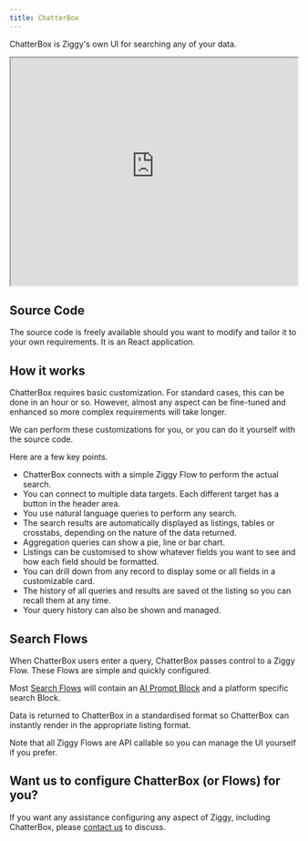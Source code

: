 ```yaml
---
title: ChatterBox
---
```


ChatterBox is Ziggy's own UI for searching any of your data. 

<iframe 
  src="https://nxucrsk2vrk61vtm.public.blob.vercel-storage.com/website-videos/chatterbox-overview-bL8l1IooBSo2zJYEgOD6hC7zSYUnpJ.mp4" 
  width="100%" 
  height="400" 
  allow="autoplay; fullscreen; picture-in-picture" 
  allowfullscreen>
</iframe>

## Source Code
The source code is freely available should you want to modify and tailor it to your own requirements. It is an React application.

## How it works
ChatterBox requires basic customization. For standard cases, this can be done in an hour or so. However, almost any aspect can be fine-tuned and enhanced so more complex requirements will take longer.

We can perform these customizations for you, or you can do it yourself with the source code.

Here are a few key points.

- ChatterBox connects with a simple Ziggy Flow to perform the actual search.
- You can connect to multiple data targets. Each different target has a button in the header area. 
- You use natural language queries to perform any search.
- The search results are automatically displayed as listings, tables or crosstabs, depending on the nature of the data returned.
- Aggregation queries can show a pie, line or bar chart.
- Listings can be customised to show whatever fields you want to see and how each field should be formatted.
- You can drill down from any record to display some or all fields in a customizable card.
- The history of all queries and results are saved ot the listing so you can recall them at any time.
- Your query history can also be shown and managed.

## Search Flows
When ChatterBox users enter a query, ChatterBox passes control to a Ziggy Flow. These Flows are simple and quickly configured.

Most [Search Flows](search-prompt-flows.md) will contain an [AI Prompt Block](../TODO.md) and a platform specific search Block.

Data is returned to ChatterBox in a standardised format so ChatterBox can instantly render in the appropriate listing format.

Note that all Ziggy Flows are API callable so you can manage the UI yourself if you prefer.

## Want us to configure ChatterBox (or Flows) for you?
If you want any assistance configuring any aspect of Ziggy, including ChatterBox, please [contact us](https:/ziggyservices.com/contact) to discuss.

